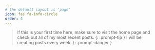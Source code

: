 ```yaml
---
# the default layout is 'page'
icon: fas fa-info-circle
order: 4
---
```


<!-- prettier-ignore -->
> If this is your first time here, make sure to visit the home page and check out all of my most recent posts.
{: .prompt-tip }
> I will be creating posts every week.
{: .prompt-danger }

<!-- prettier-ignore-end -->

